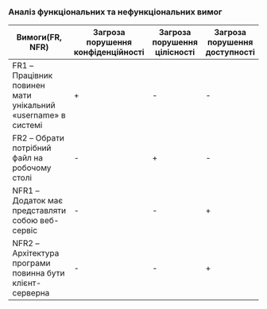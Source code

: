 ### Аналіз функціональних та нефункціональних вимог

| Вимоги(FR, NFR) | Загроза порушення конфіденційності | Загроза порушення цілісності | Загроза порушення доступності |
|----|----|----|----|
| FR1 – Працівник повинен мати унікальний «username» в системі | + | - | - |
| FR2 – Обрати потрібний файл на робочому столі | - | + | - |
| NFR1 – Додаток має представляти собою веб-сервіс | - | - | + |
| NFR2 – Архітектура програми повинна бути клієнт-серверна | - | - | + |
